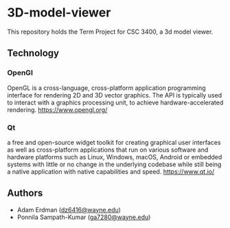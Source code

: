 # 3D-model-viewer

This repository holds the Term Project for CSC 3400, a 3d model viewer. 

## Technology


### OpenGl
OpenGL is a cross-language, cross-platform application programming interface for rendering 2D and 3D vector graphics. The API is typically used to interact with a graphics processing unit, to achieve hardware-accelerated rendering. https://www.opengl.org/


### Qt
a free and open-source widget toolkit for creating graphical user interfaces as well as cross-platform applications that run on various software and hardware platforms such as Linux, Windows, macOS, Android or embedded systems with little or no change in the underlying codebase while still being a native application with native capabilities and speed. https://www.qt.io/

## Authors
* Adam Erdman (dz6416@wayne.edu)
* Ponnila Sampath-Kumar (ga7280@wayne.edu)

